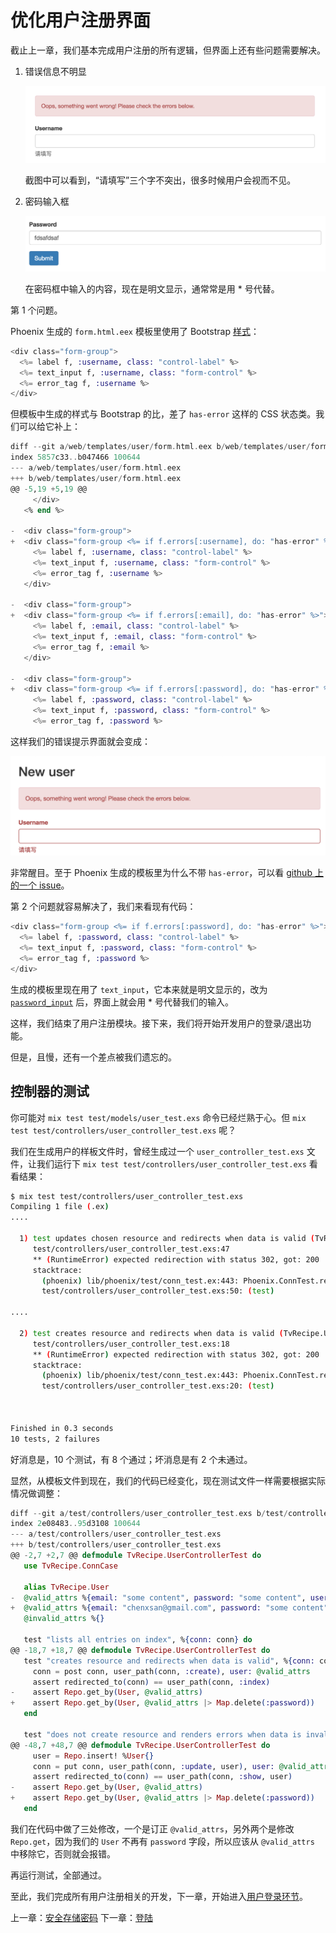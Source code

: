 # 优化用户注册界面

截止上一章，我们基本完成用户注册的所有逻辑，但界面上还有些问题需要解决。

1. 错误信息不明显

    ![Phoenix 用户名不为空的错误信息](../img/04-users-blank-username.png)

    截图中可以看到，“请填写”三个字不突出，很多时候用户会视而不见。

2. 密码输入框

    ![密码输入框](../img/04-password-input.png)

    在密码框中输入的内容，现在是明文显示，通常常是用 * 号代替。

第 1 个问题。

Phoenix 生成的 `form.html.eex` 模板里使用了 Bootstrap [样式](https://getbootstrap.com/css/#forms-control-validation)：

```eex
<div class="form-group">
  <%= label f, :username, class: "control-label" %>
  <%= text_input f, :username, class: "form-control" %>
  <%= error_tag f, :username %>
</div>
```
但模板中生成的样式与 Bootstrap 的比，差了 `has-error` 这样的 CSS 状态类。我们可以给它补上：

```eex
diff --git a/web/templates/user/form.html.eex b/web/templates/user/form.html.eex
index 5857c33..b047466 100644
--- a/web/templates/user/form.html.eex
+++ b/web/templates/user/form.html.eex
@@ -5,19 +5,19 @@
     </div>
   <% end %>

-  <div class="form-group">
+  <div class="form-group <%= if f.errors[:username], do: "has-error" %>">
     <%= label f, :username, class: "control-label" %>
     <%= text_input f, :username, class: "form-control" %>
     <%= error_tag f, :username %>
   </div>

-  <div class="form-group">
+  <div class="form-group <%= if f.errors[:email], do: "has-error" %>">
     <%= label f, :email, class: "control-label" %>
     <%= text_input f, :email, class: "form-control" %>
     <%= error_tag f, :email %>
   </div>

-  <div class="form-group">
+  <div class="form-group <%= if f.errors[:password], do: "has-error" %>">
     <%= label f, :password, class: "control-label" %>
     <%= text_input f, :password, class: "form-control" %>
     <%= error_tag f, :password %>
```
这样我们的错误提示界面就会变成：

![用户名不为空](../img/04-username-has-error.png)

非常醒目。至于 Phoenix 生成的模板里为什么不带 `has-error`，可以看 [github 上的一个 issue](https://github.com/phoenixframework/phoenix/issues/1961)。

第 2 个问题就容易解决了，我们来看现有代码：

```eex
<div class="form-group <%= if f.errors[:password], do: "has-error" %>">
  <%= label f, :password, class: "control-label" %>
  <%= text_input f, :password, class: "form-control" %>
  <%= error_tag f, :password %>
</div>
```
生成的模板里现在用了 `text_input`，它本来就是明文显示的，改为 [`password_input`](https://hexdocs.pm/phoenix_html/Phoenix.HTML.Form.html#password_input/3) 后，界面上就会用 * 号代替我们的输入。

这样，我们结束了用户注册模块。接下来，我们将开始开发用户的登录/退出功能。

但是，且慢，还有一个差点被我们遗忘的。

## 控制器的测试

你可能对 `mix test test/models/user_test.exs` 命令已经烂熟于心。但 `mix test test/controllers/user_controller_test.exs` 呢？

我们在生成用户的样板文件时，曾经生成过一个 `user_controller_test.exs` 文件，让我们运行下 `mix test test/controllers/user_controller_test.exs` 看看结果：

```bash
$ mix test test/controllers/user_controller_test.exs
Compiling 1 file (.ex)
....

  1) test updates chosen resource and redirects when data is valid (TvRecipe.UserControllerTest)
     test/controllers/user_controller_test.exs:47
     ** (RuntimeError) expected redirection with status 302, got: 200
     stacktrace:
       (phoenix) lib/phoenix/test/conn_test.ex:443: Phoenix.ConnTest.redirected_to/2
       test/controllers/user_controller_test.exs:50: (test)

....

  2) test creates resource and redirects when data is valid (TvRecipe.UserControllerTest)
     test/controllers/user_controller_test.exs:18
     ** (RuntimeError) expected redirection with status 302, got: 200
     stacktrace:
       (phoenix) lib/phoenix/test/conn_test.ex:443: Phoenix.ConnTest.redirected_to/2
       test/controllers/user_controller_test.exs:20: (test)



Finished in 0.3 seconds
10 tests, 2 failures
```
好消息是，10 个测试，有 8 个通过；坏消息是有 2 个未通过。

显然，从模板文件到现在，我们的代码已经变化，现在测试文件一样需要根据实际情况做调整：

```elixir
diff --git a/test/controllers/user_controller_test.exs b/test/controllers/user_controller_test.exs
index 2e08483..95d3108 100644
--- a/test/controllers/user_controller_test.exs
+++ b/test/controllers/user_controller_test.exs
@@ -2,7 +2,7 @@ defmodule TvRecipe.UserControllerTest do
   use TvRecipe.ConnCase

   alias TvRecipe.User
-  @valid_attrs %{email: "some content", password: "some content", username: "some content"}
+  @valid_attrs %{email: "chenxsan@gmail.com", password: "some content", username: "chenxsan"}
   @invalid_attrs %{}

   test "lists all entries on index", %{conn: conn} do
@@ -18,7 +18,7 @@ defmodule TvRecipe.UserControllerTest do
   test "creates resource and redirects when data is valid", %{conn: conn} do
     conn = post conn, user_path(conn, :create), user: @valid_attrs
     assert redirected_to(conn) == user_path(conn, :index)
-    assert Repo.get_by(User, @valid_attrs)
+    assert Repo.get_by(User, @valid_attrs |> Map.delete(:password))
   end

   test "does not create resource and renders errors when data is invalid", %{conn: conn} do
@@ -48,7 +48,7 @@ defmodule TvRecipe.UserControllerTest do
     user = Repo.insert! %User{}
     conn = put conn, user_path(conn, :update, user), user: @valid_attrs
     assert redirected_to(conn) == user_path(conn, :show, user)
-    assert Repo.get_by(User, @valid_attrs)
+    assert Repo.get_by(User, @valid_attrs |> Map.delete(:password))
   end
```
我们在代码中做了三处修改，一个是订正 `@valid_attrs`，另外两个是修改 `Repo.get`，因为我们的 `User` 不再有 `password` 字段，所以应该从 `@valid_attrs` 中移除它，否则就会报错。

再运行测试，全部通过。

至此，我们完成所有用户注册相关的开发，下一章，开始进入[用户登录环节](05-session/01-login.md)。


上一章：[安全存储密码](04-user-register/08-password-storage.md)
下一章：[登陆](05-session/01-login.md)


